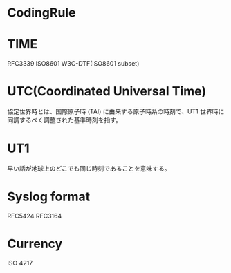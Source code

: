 # CodingRule

# TIME
RFC3339
ISO8601
W3C-DTF(ISO8601 subset)

# UTC(Coordinated Universal Time)
協定世界時とは、国際原子時 (TAI) に由来する原子時系の時刻で、UT1 世界時に同調するべく調整された基準時刻を指す。

# UT1
早い話が地球上のどこでも同じ時刻であることを意味する。


# Syslog format
RFC5424
RFC3164

# Currency
ISO 4217
